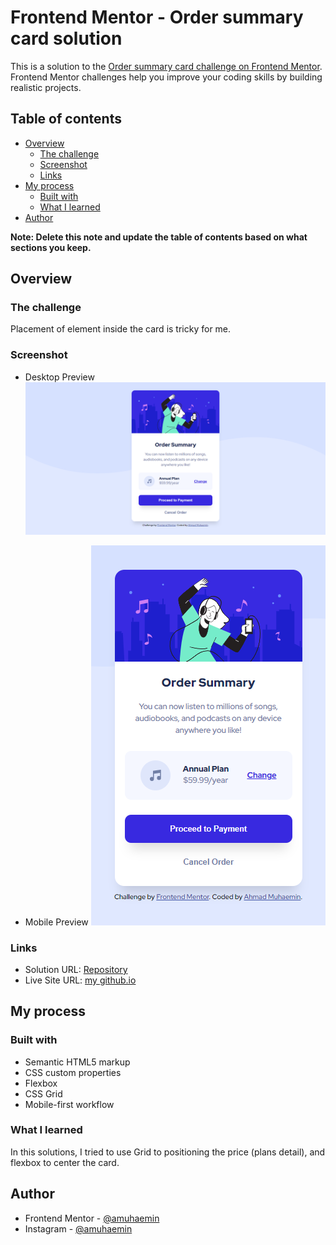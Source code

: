 # Frontend Mentor - Order summary card solution

This is a solution to the [Order summary card challenge on Frontend Mentor](https://www.frontendmentor.io/challenges/order-summary-component-QlPmajDUj). Frontend Mentor challenges help you improve your coding skills by building realistic projects.

## Table of contents

- [Overview](#overview)
  - [The challenge](#the-challenge)
  - [Screenshot](#screenshot)
  - [Links](#links)
- [My process](#my-process)
  - [Built with](#built-with)
  - [What I learned](#what-i-learned)
- [Author](#author)

**Note: Delete this note and update the table of contents based on what sections you keep.**

## Overview

### The challenge

Placement of element inside the card is tricky for me.

### Screenshot

- Desktop Preview
  ![](./screenshots/desktop-preview.png)

- Mobile Preview
  ![](./screenshots/mobile-preview.png)

### Links

- Solution URL: [Repository](https://github.com/amuhaemin/order-summary-fementor)
- Live Site URL: [my github.io](https://amuhaemin.github.io/order-summary-fementor/)

## My process

### Built with

- Semantic HTML5 markup
- CSS custom properties
- Flexbox
- CSS Grid
- Mobile-first workflow

### What I learned

In this solutions, I tried to use Grid to positioning the price (plans detail), and flexbox to center the card.

## Author

- Frontend Mentor - [@amuhaemin](https://www.frontendmentor.io/profile/amuhaemin)
- Instagram - [@amuhaemin](https://www.instagram.com/amuhaemin)
